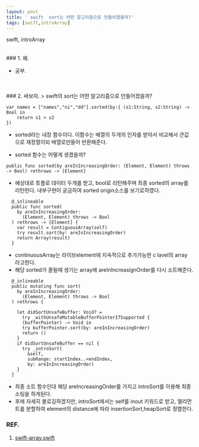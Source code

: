 ```yaml
---
layout: post
title: ' swift  sort는 어떤 알고리즘으로 만들어졌을까?'
tags: [swift,introArray]
---
```

swift, introArray

<br>
### 1. 왜.

* 공부.

<br>
<br>
### 2. 써보자.
> swift의  sort는 어떤 알고리즘으로 만들어졌을까?

~~~
var names = ["names","ni","dd"].sorted(by:{ (s1:String, s2:String) -> Bool in
    return s1 > s2
})
~~~

* sorted라는 내장 함수이다. 이함수는 배열의 두개의 인자를 받아서 비교해서 큰값으로 재정렬이되 배열로만들어 반환해준다.

* sorted 함수는 어떻게 생겼을까? 

~~~
public func sorted(by areInIncreasingOrder: (Element, Element) throws -> Bool) rethrows -> [Element]
~~~

* 예상대로 튜플로 데이터 두개를 받고, bool로 리턴해주며 최종 sorted의 array를 리턴한다. 내부구현이 궁금하여 sorted origin소스를 보기로하였다.

~~~
  @_inlineable
  public func sorted(
    by areInIncreasingOrder:
      (Element, Element) throws -> Bool
  ) rethrows -> [Element] {
    var result = ContiguousArray(self)
    try result.sort(by: areInIncreasingOrder)
    return Array(result)
  }
~~~

* continuousArray는 라이브element에 지속적으로 추가가능한 c lavel의 array 라고한다.
* 해당 sorted가 콜될때 생기는 array에 areInIncreasignOrder를 다시 소트해준다.

~~~
  @_inlineable
  public mutating func sort(
    by areInIncreasingOrder:
      (Element, Element) throws -> Bool
  ) rethrows {

    let didSortUnsafeBuffer: Void? =
      try _withUnsafeMutableBufferPointerIfSupported {
      (bufferPointer) -> Void in
      try bufferPointer.sort(by: areInIncreasingOrder)
      return ()
    }
    if didSortUnsafeBuffer == nil {
      try _introSort(
        &self,
        subRange: startIndex..<endIndex,
        by: areInIncreasingOrder)
    }
  }

~~~

* 최종 소트 함수인대 해당  areIncreasingOrder를 가지고 introSort를 이용해 최종 소팅을 하게된다.
* 후에 자세히 블로깅하겠지만, introSort에서는 self를 inout 키워드로 받고,  엘리먼트를 분할하여 element의 distance에 따라 insertionSort,heapSort로 정렬한다.

### REF.
1. [swift-array.swift](https://github.com/apple/swift/blob/7dabd3ee1a0b36c8947b9598c798fb1002ed764a/stdlib/public/core/Arrays.swift.gyb)



